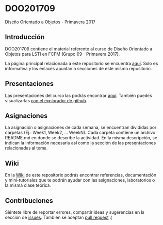# DOO201709

Diseño Orientado a Objetos - Primavera 2017

## Introducción

DOO201709 contiene el material referente al curso de Diseño Orientado a Objetos para LSTI en FCFM (Grupo 09 - Primavera 2017). 

La página principal relacionada a este repositorio se encuentra [aquí](http://migsalazar.com/DOO201709/). Solo es informativa y los enlaces apuntan a secciones de este mismo repositorio.

## Presentaciones

Las presentaciones del curso las podrás encontrar [aquí](http://migsalazar.com/DOO201709/slides/). También puedes visualizarlas [con el explorador de github](https://github.com/migsalazar/DOO201709/tree/master/docs/slides/lessons).

## Asignaciones

La asignación o asignaciones de cada semana, se encuentran divididas por carpetas (Ej.: Week1, Week2, ... WeekN). Cada carpeta contiene un archivo README.md en donde se describe la actividad. En la misma descripción, se indican la información necesaria así como la sección de las presentaciones relacionadas al tema.

## Wiki

En la [Wiki](https://github.com/migsalazar/DOO201709/wiki) de este repositorio podrás encontrar referencias, documentación y mini-tutoriales que te podrán ayudar con las asignaciones, laboratorios o la misma clase teórica.

## Contribuciones

Siéntete libre de reportar errores, compartir ideas y sugerencias en la sección de [issues](https://github.com/migsalazar/DOO201709/issues). También se aceptan [pull request](https://github.com/migsalazar/DOO201709/pulls) :)
